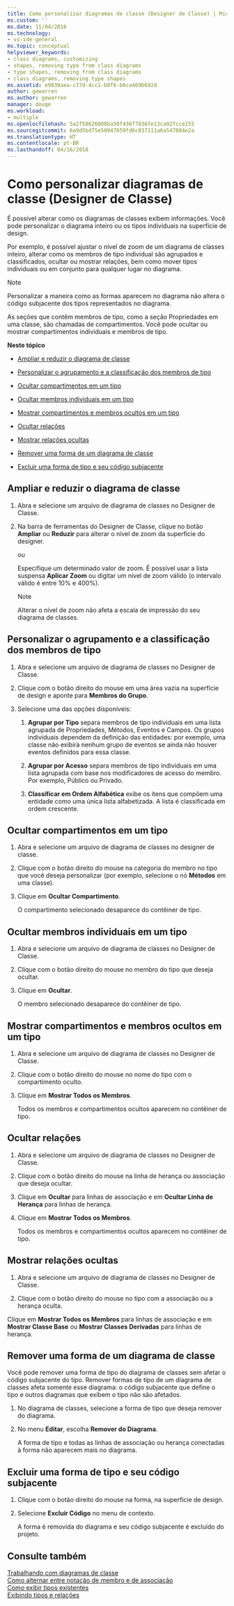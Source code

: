 ```yaml
---
title: Como personalizar diagramas de classe (Designer de Classe) | Microsoft Docs
ms.custom: ''
ms.date: 11/04/2016
ms.technology:
- vs-ide-general
ms.topic: conceptual
helpviewer_keywords:
- class diagrams, customizing
- shapes, removing type from class diagrams
- type shapes, removing from class diagrams
- class diagrams, removing type shapes
ms.assetid: e9030aea-c77d-4cc1-b8f6-b6ca469b692d
author: gewarren
ms.author: gewarren
manager: douge
ms.workload:
- multiple
ms.openlocfilehash: 5a2f58626008ba50f436f7836fe13ca92fcce155
ms.sourcegitcommit: 6a9d5bd75e50947659fd6c837111a6a547884e2a
ms.translationtype: HT
ms.contentlocale: pt-BR
ms.lasthandoff: 04/16/2018
---
```

# <a name="how-to-customize-class-diagrams-class-designer"></a>Como personalizar diagramas de classe (Designer de Classe)
É possível alterar como os diagramas de classes exibem informações. Você pode personalizar o diagrama inteiro ou os tipos individuais na superfície de design.  
  
Por exemplo, é possível ajustar o nível de zoom de um diagrama de classes inteiro, alterar como os membros de tipo individual são agrupados e classificados, ocultar ou mostrar relações, bem como mover tipos individuais ou em conjunto para qualquer lugar no diagrama.  
  
> [!NOTE]
>  Personalizar a maneira como as formas aparecem no diagrama não altera o código subjacente dos tipos representados no diagrama.  
  
As seções que contêm membros de tipo, como a seção Propriedades em uma classe, são chamadas de compartimentos. Você pode ocultar ou mostrar compartimentos individuais e membros de tipo.  
  
**Neste tópico**  
  
-   [Ampliar e reduzir o diagrama de classe](how-to-customize-class-diagrams.md#ZoomInOut)  
  
-   [Personalizar o agrupamento e a classificação dos membros de tipo](how-to-customize-class-diagrams.md#CustomizeGroupingSorting)  
  
-   [Ocultar compartimentos em um tipo](how-to-customize-class-diagrams.md#HideCompartments)  
  
-   [Ocultar membros individuais em um tipo](how-to-customize-class-diagrams.md#HideMembers)  
  
-   [Mostrar compartimentos e membros ocultos em um tipo](how-to-customize-class-diagrams.md#DisplayHiddenCompartmentsAndMemberrs)  
  
-   [Ocultar relações](how-to-customize-class-diagrams.md#HideAssociationAndInheritance)  
  
-   [Mostrar relações ocultas](how-to-customize-class-diagrams.md#DisplayAssociationAndInheritance)  
  
-   [Remover uma forma de um diagrama de classe](how-to-customize-class-diagrams.md#RemoveCodeAndShape)  
  
-   [Excluir uma forma de tipo e seu código subjacente](how-to-customize-class-diagrams.md#DeleteTypeShapeAndCode)  
  
##  <a name="ZoomInOut"></a> Ampliar e reduzir o diagrama de classe  
  
1.  Abra e selecione um arquivo de diagrama de classes no Designer de Classe.  
  
2.  Na barra de ferramentas do Designer de Classe, clique no botão **Ampliar** ou **Reduzir** para alterar o nível de zoom da superfície do designer.  
  
     ou  
  
     Especifique um determinado valor de zoom. É possível usar a lista suspensa **Aplicar Zoom** ou digitar um nível de zoom válido (o intervalo válido é entre 10% e 400%).  
  
    > [!NOTE]
    >  Alterar o nível de zoom não afeta a escala de impressão do seu diagrama de classes.  
  
##  <a name="CustomizeGroupingSorting"></a> Personalizar o agrupamento e a classificação dos membros de tipo  
  
1.  Abra e selecione um arquivo de diagrama de classes no Designer de Classe.  
  
2.  Clique com o botão direito do mouse em uma área vazia na superfície de design e aponte para **Membros do Grupo**.  
  
3.  Selecione uma das opções disponíveis:  
  
    1.  **Agrupar por Tipo** separa membros de tipo individuais em uma lista agrupada de Propriedades, Métodos, Eventos e Campos. Os grupos individuais dependem da definição das entidades: por exemplo, uma classe não exibirá nenhum grupo de eventos se ainda não houver eventos definidos para essa classe.  
  
    2.  **Agrupar por Acesso** separa membros de tipo individuais em uma lista agrupada com base nos modificadores de acesso do membro. Por exemplo, Público ou Privado.  
  
    3.  **Classificar em Ordem Alfabética** exibe os itens que compõem uma entidade como uma única lista alfabetizada. A lista é classificada em ordem crescente.  
  
##  <a name="HideCompartments"></a> Ocultar compartimentos em um tipo  
  
1.  Abra e selecione um arquivo de diagrama de classes no designer de classe.  
  
2.  Clique com o botão direito do mouse na categoria do membro no tipo que você deseja personalizar (por exemplo, selecione o nó **Métodos** em uma classe).  
  
3.  Clique em **Ocultar Compartimento**.  
  
     O compartimento selecionado desaparece do contêiner de tipo.  
  
##  <a name="HideMembers"></a> Ocultar membros individuais em um tipo  
  
1.  Abra e selecione um arquivo de diagrama de classes no Designer de Classe.  
  
2.  Clique com o botão direito do mouse no membro do tipo que deseja ocultar.  
  
3.  Clique em **Ocultar**.  
  
     O membro selecionado desaparece do contêiner de tipo.  
  
##  <a name="DisplayHiddenCompartmentsAndMemberrs"></a> Mostrar compartimentos e membros ocultos em um tipo  
  
1.  Abra e selecione um arquivo de diagrama de classes no Designer de Classe.  
  
2.  Clique com o botão direito do mouse no nome do tipo com o compartimento oculto.  
  
3.  Clique em **Mostrar Todos os Membros**.  
  
     Todos os membros e compartimentos ocultos aparecem no contêiner de tipo.  
  
##  <a name="HideAssociationAndInheritance"></a> Ocultar relações  
  
1.  Abra e selecione um arquivo de diagrama de classes no Designer de Classe.  
  
2.  Clique com o botão direito do mouse na linha de herança ou associação que deseja ocultar.  
  
3.  Clique em **Ocultar** para linhas de associação e em **Ocultar Linha de Herança** para linhas de herança.  
  
4.  Clique em **Mostrar Todos os Membros**.  
  
     Todos os membros e compartimentos ocultos aparecem no contêiner de tipo.  
  
##  <a name="DisplayAssociationAndInheritance"></a> Mostrar relações ocultas  
  
1.  Abra e selecione um arquivo de diagrama de classes no Designer de Classe.  
  
2.  Clique com o botão direito do mouse no tipo com a associação ou a herança oculta.  
  
 Clique em **Mostrar Todos os Membros** para linhas de associação e em **Mostrar Classe Base** ou **Mostrar Classes Derivadas** para linhas de herança.  
  
##  <a name="RemoveCodeAndShape"></a> Remover uma forma de um diagrama de classe  
Você pode remover uma forma de tipo do diagrama de classes sem afetar o código subjacente do tipo. Remover formas de tipo de um diagrama de classes afeta somente esse diagrama: o código subjacente que define o tipo e outros diagramas que exibem o tipo não são afetados.  
  
1.  No diagrama de classes, selecione a forma de tipo que deseja remover do diagrama.  
  
2.  No menu **Editar**, escolha **Remover do Diagrama**.  
  
     A forma de tipo e todas as linhas de associação ou herança conectadas à forma não aparecem mais no diagrama.  
  
##  <a name="DeleteTypeShapeAndCode"></a> Excluir uma forma de tipo e seu código subjacente  
  
1.  Clique com o botão direito do mouse na forma, na superfície de design.  
  
2.  Selecione **Excluir Código** no menu de contexto.  
  
     A forma é removida do diagrama e seu código subjacente é excluído do projeto.  
  
## <a name="see-also"></a>Consulte também
[Trabalhando com diagramas de classe](working-with-class-diagrams.md)   
[Como alternar entre notação de membro e de associação](how-to-change-between-member-notation-and-association-notation.md)   
[Como exibir tipos existentes](how-to-view-existing-types.md)   
[Exibindo tipos e relações](viewing-types-and-relationships.md)